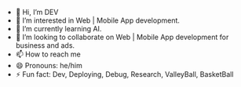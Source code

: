 - 👋 Hi, I’m DEV
- 👀 I’m interested in Web | Mobile App development.
- 🌱 I’m currently learning AI.
- 💞️ I’m looking to collaborate on Web | Mobile App development for business and ads.
- 📫 How to reach me  
- 😄 Pronouns: he/him
- ⚡ Fun fact: Dev, Deploying, Debug, Research, ValleyBall, BasketBall

<!---
James97Lee/James97Lee is a ✨ special ✨ repository because its `README.md` (this file) appears on your GitHub profile.
You can click the Preview link to take a look at your changes.
--->
